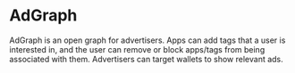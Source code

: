 # AdGraph
AdGraph is an open graph for advertisers. Apps can add tags that a user is interested in, and the user can remove or block apps/tags from being associated with them. Advertisers can target wallets to show relevant ads.

